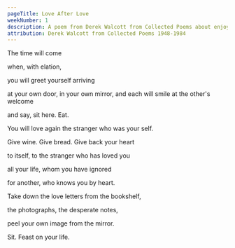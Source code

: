 ```yaml
---
pageTitle: Love After Love
weekNumber: 1
description: A poem from Derek Walcott from Collected Poems about enjoying life.
attribution: Derek Walcott from Collected Poems 1948-1984
---
```


The time will come 

when, with elation, 

you will greet yourself arriving 

at your own door, in your own mirror, 
and each will smile at the other's welcome


and say, sit here. Eat.

You will love again the stranger who was your self.

Give wine. Give bread. Give back your heart 

to itself, to the stranger who has loved you


all your life, whom you have ignored 

for another, who knows you by heart.

Take down the love letters from the bookshelf,


the photographs, the desperate notes, 

peel your own image from the mirror.

Sit. Feast on your life.